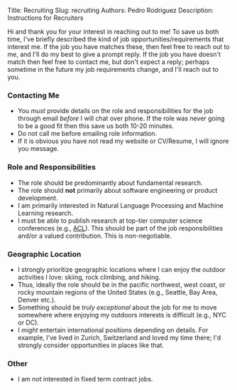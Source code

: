 Title: Recruiting
Slug: recruiting
Authors: Pedro Rodriguez
Description: Instructions for Recruiters

Hi and thank you for your interest in reaching out to me!
To save us both time, I've briefly described the kind of job opportunities/requirements that interest me.
If the job you have matches these, then feel free to reach out to me, and I'll do my best to give a prompt reply.
If the job you have doesn't match then feel free to contact me, but don't expect a reply; perhaps sometime in the future my job requirements change, and I'll reach out to you.


### Contacting Me

* You *must* provide details on the role and responsibilities for the job through email *before* I will chat over phone. If the role was never going to be a good fit then this save us both 10-20 minutes.
* Do not call me before emailing role information.
* If it is obvious you have not read my website or CV/Resume, I will ignore you message.

### Role and Responsibilities

* The role should be predominantly about fundamental research.
* The role should **not** primarily about software engineering or product development.
* I am primarily interested in Natural Language Processing and Machine Learning research.
* I must be able to publish research at top-tier computer science conferences (e.g., [ACL](https://www.aclweb.org/portal/)). This should be part of the job responsibilities and/or a valued contribution. This is non-negotiable.

### Geographic Location

* I strongly prioritize geographic locations where I can enjoy the outdoor activities I love: skiing, rock climbing, and hiking.
* Thus, ideally the role should be in the pacific northwest, west coast, or rocky mountain regions of the United States (e.g., Seattle, Bay Area, Denver etc.).
* Something should be *truly exceptional* about the job for me to move somewhere where enjoying my outdoors interests is difficult (e.g., NYC or DC).
* I *might* entertain international positions depending on details. For example, I've lived in Zurich, Switzerland and loved my time there; I'd strongly consider opportunities in places like that.

### Other

* I am not interested in fixed term contract jobs.
